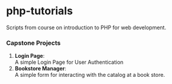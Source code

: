 # php-tutorials
Scripts from course on introduction to PHP for web development.

### Capstone Projects
1. **Login Page**:  
A simple Login Page for User Authentication
2. **Bookstore Manager**:  
 A simple form for interacting with the catalog at a book store.
